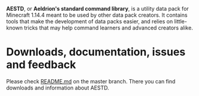 **AESTD**, or **Aeldrion's standard command library**, is a utility data pack for Minecraft 1.14.4 meant to be used by other data pack creators.
It contains tools that make the development of data packs easier, and relies on little-known tricks that may help command learners and advanced creators alike.

# Downloads, documentation, issues and feedback
Please check [README.md](https://github.com/Aeldrion/AESTD/tree/master/README.md) on the master branch. There you can find downloads and information about AESTD.
